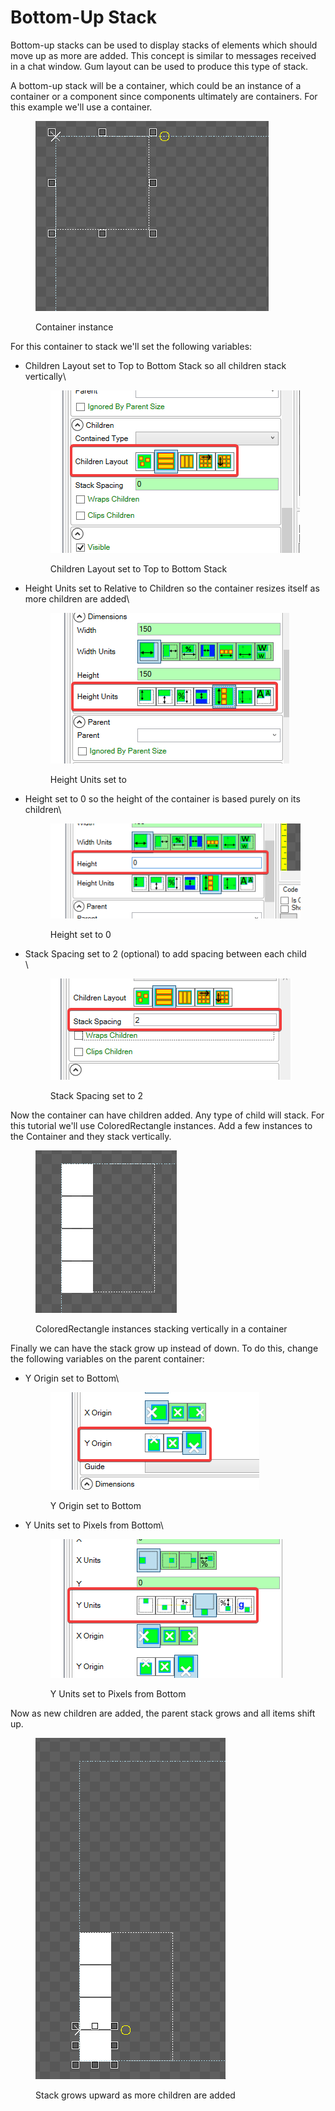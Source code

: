 # Bottom-Up Stack

Bottom-up stacks can be used to display stacks of elements which should move up as more are added. This concept is similar to messages received in a chat window. Gum layout can be used to produce this type of stack.

A bottom-up stack will be a container, which could be an instance of a container or a component since components ultimately are containers. For this example we'll use a container.

<figure><img src="../.gitbook/assets/image (3) (1).png" alt=""><figcaption><p>Container instance</p></figcaption></figure>

For this container to stack we'll set the following variables:

*   Children Layout set to Top to Bottom Stack so all children stack vertically\


    <figure><img src="../.gitbook/assets/image (1) (1) (1) (1).png" alt=""><figcaption><p>Children Layout set to Top to Bottom Stack</p></figcaption></figure>
*   Height Units set to Relative to Children so the container resizes itself as more children are added\


    <figure><img src="../.gitbook/assets/image (2) (1) (1).png" alt=""><figcaption><p>Height Units set to </p></figcaption></figure>
*   Height set to 0 so the height of the container is based purely on its children\


    <figure><img src="../.gitbook/assets/image (3) (1) (1).png" alt=""><figcaption><p>Height set to 0</p></figcaption></figure>
*   Stack Spacing set to 2 (optional) to add spacing between each child\
    \


    <figure><img src="../.gitbook/assets/image (4).png" alt=""><figcaption><p>Stack Spacing set to 2</p></figcaption></figure>

Now the container can have children added. Any type of child will stack. For this tutorial we'll use ColoredRectangle instances. Add a few instances to the Container and they stack vertically.

<figure><img src="../.gitbook/assets/image (5).png" alt=""><figcaption><p>ColoredRectangle instances stacking vertically in a container</p></figcaption></figure>

Finally we can have the stack grow up instead of down.  To do this, change the following variables on the parent container:

*   Y Origin set to Bottom\


    <figure><img src="../.gitbook/assets/image (6).png" alt=""><figcaption><p>Y Origin set to Bottom</p></figcaption></figure>
*   Y Units set to Pixels from Bottom\


    <figure><img src="../.gitbook/assets/image (7).png" alt=""><figcaption><p>Y Units set to Pixels from Bottom</p></figcaption></figure>

Now as new children are added, the parent stack grows and all items shift up.

<figure><img src="../.gitbook/assets/08_21_40_58.gif" alt=""><figcaption><p>Stack grows upward as more children are added</p></figcaption></figure>

